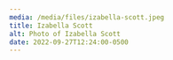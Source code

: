 ```yaml
---
media: /media/files/izabella-scott.jpeg
title: Izabella Scott
alt: Photo of Izabella Scott
date: 2022-09-27T12:24:00-0500
---
```

